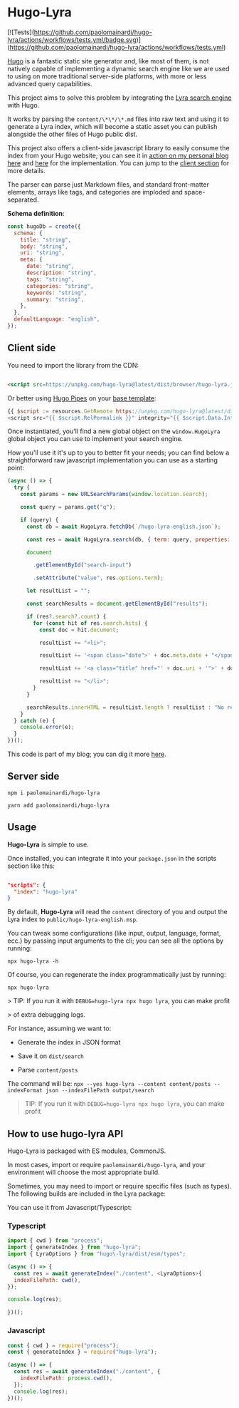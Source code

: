# Hugo-Lyra

\[!\[Tests\](https://github.com/paolomainardi/hugo-lyra/actions/workflows/tests.yml/badge.svg)\](https://github.com/paolomainardi/hugo-lyra/actions/workflows/tests.yml)

[Hugo][1] is a fantastic static site generator and, like most of them, is not natively capable of implementing a dynamic search engine like we are used to using on more traditional server-side platforms, with more or less advanced query capabilities.

This project aims to solve this problem by integrating the [Lyra search engine][2] with Hugo.

It works by parsing the `content/\*\*/\*.md` files into raw text and using it to generate a Lyra index, which will become a static asset you can publish alongside the other files of Hugo public dist.

This project also offers a client-side javascript library to easily consume the index from your Hugo website; you can see it in [action on my personal blog here][3] and [here][4] for the implementation. You can jump to the [client section](#client-side) for more details.

The parser can parse just Markdown files, and standard front-matter elements, arrays like tags, and categories are imploded and space-separated.

**Schema definition**:

```javascript
const hugoDb = create({
  schema: {
    title: "string",
    body: "string",
    uri: "string",
    meta: {
      date: "string",
      description: "string",
      tags: "string",
      categories: "string",
      keywords: "string",
      summary: "string",
    },
  },
  defaultLanguage: "english",
});
```

## Client side

You need to import the library from the CDN:

```html

<script src=https://unpkg.com/hugo-lyra@latest/dist/browser/hugo-lyra.js></script>

```

Or better using [Hugo Pipes][5] on your [base template][6]:

```javascript
{{ $script := resources.GetRemote https://unpkg.com/hugo-lyra@latest/dist/browser/hugo-lyra.js | minify | fingerprint }}
<script src="{{ $script.RelPermalink }}" integrity="{{ $script.Data.Integrity }}"></script>
```

Once instantiated, you'll find a new global object on the `window.HugoLyra` global object you can use to implement your search engine.

How you'll use it it's up to you to better fit your needs; you can find below a straightforward raw javascript implementation you can use as a starting point:

```javascript
(async () => {
  try {
    const params = new URLSearchParams(window.location.search);

    const query = params.get("q");

    if (query) {
      const db = await HugoLyra.fetchDb(`/hugo-lyra-english.json`);

      const res = await HugoLyra.search(db, { term: query, properties: "*" });

      document

        .getElementById("search-input")

        .setAttribute("value", res.options.term);

      let resultList = "";

      const searchResults = document.getElementById("results");

      if (res?.search?.count) {
        for (const hit of res.search.hits) {
          const doc = hit.document;

          resultList += "<li>";

          resultList += '<span class="date">' + doc.meta.date + "</span>";

          resultList += '<a class="title" href="' + doc.uri + '">' + doc.title + "</a>";

          resultList += "</li>";
        }
      }

      searchResults.innerHTML = resultList.length ? resultList : "No results found";
    }
  } catch (e) {
    console.error(e);
  }
})();
```

This code is part of my blog; you can dig it more [here][7].

## Server side

`npm i paolomainardi/hugo-lyra`

`yarn add paolomainardi/hugo-lyra`

## Usage

**Hugo-Lyra** is simple to use.

Once installed, you can integrate it into your `package.json` in the scripts section like this:

```json

"scripts": {
  "index": "hugo-lyra"
}

```

By default, **Hugo-Lyra** will read the `content` directory of you and output the Lyra index to `public/hugo-lyra-english.msp`.

You can tweak some configurations (like input, output, language, format, ecc.) by passing input arguments to the cli; you can see all the options by running:

`npx hugo-lyra -h`

Of course, you can regenerate the index programmatically just by running:

`npx hugo-lyra`

\> TIP: If you run it with `DEBUG=hugo-lyra npx hugo lyra`, you can make profit

\> of extra debugging logs.

For instance, assuming we want to:

- Generate the index in JSON format

- Save it on `dist/search`

- Parse `content/posts`

The command will be: `npx --yes hugo-lyra --content content/posts --indexFormat json --indexFilePath output/search`

> TIP: If you run it with `DEBUG=hugo-lyra npx hugo lyra`, you can make profit

## How to use hugo-lyra API

Hugo-Lyra is packaged with ES modules, CommonJS.

In most cases, import or require `paolomainardi/hugo-lyra`, and your environment will choose the most appropriate build.

Sometimes, you may need to import or require specific files (such as types). The following builds are included in the Lyra package:

You can use it from Javascript/Typescript:

### Typescript

```javascript
import { cwd } from "process";
import { generateIndex } from "hugo-lyra";
import { LyraOptions } from "hugo\-lyra/dist/esm/types";

(async () => {
  const res = await generateIndex("./content", <LyraOptions>{
  indexFilePath: cwd(),
});

console.log(res);

})();
```

### Javascript

```javascript
const { cwd } = require("process");
const { generateIndex } = require("hugo-lyra");

(async () => {
  const res = await generateIndex("./content", {
    indexFilePath: process.cwd(),
  });
  console.log(res);
})();
```

[1]: https://gohugo.io/
[2]: https://github.com/LyraSearch/lyra
[3]: https://www.paolomainardi.com/posts/
[4]: https://github.com/paolomainardi/paolomainardi.com/blob/main/src/assets/js/search.js
[5]: https://gohugo.io/hugo-pipes/introduction/
[6]: https://gohugo.io/templates/base/#define-the-base-template
[7]: https://github.com/paolomainardi/paolomainardi.com/blob/main/src/assets/js/search.js
